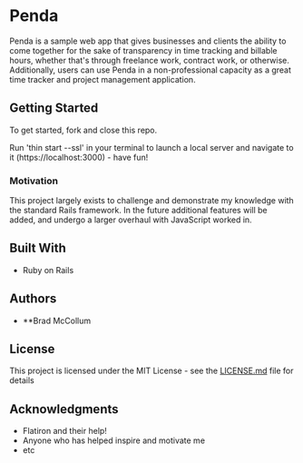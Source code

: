 # Penda

Penda is a sample web app that gives businesses and clients the ability to come together for the sake of transparency in time tracking and billable hours, whether that's through freelance work, contract work, or otherwise. Additionally, users can use Penda in a non-professional capacity as a great time tracker and project management application. 

## Getting Started

To get started, fork and close this repo.

Run 'thin start --ssl' in your terminal to launch a local server and navigate to it (https://localhost:3000) - have fun!

### Motivation

This project largely exists to challenge and demonstrate my knowledge with the standard Rails framework. In the future additional features will be added, and undergo a larger overhaul with JavaScript worked in. 

## Built With

* Ruby on Rails

## Authors

* **Brad McCollum

## License

This project is licensed under the MIT License - see the [LICENSE.md](LICENSE.md) file for details

## Acknowledgments

* Flatiron and their help!
* Anyone who has helped inspire and motivate me
* etc
